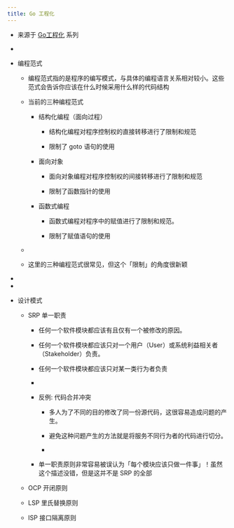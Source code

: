 ```yaml
---
title: Go 工程化
---
```


- 来源于 [Go工程化](https://lailin.xyz/post/go-training-week4-clean-arch.html) 系列

- 

- 编程范式
	 - 编程范式指的是程序的编写模式，与具体的编程语言关系相对较小。这些范式会告诉你应该在什么时候采用什么样的代码结构

	 - 当前的三种编程范式
		 - 结构化编程（面向过程）
			 - 结构化编程对程序控制权的直接转移进行了限制和规范

			 - 限制了 goto 语句的使用

		 - 面向对象
			 - 面向对象编程对程序控制权的间接转移进行了限制和规范

			 - 限制了函数指针的使用

		 - 函数式编程
			 - 函数式编程对程序中的赋值进行了限制和规范。

			 - 限制了赋值语句的使用

	 - 

	 - 这里的三种编程范式很常见，但这个「限制」的角度很新颖

- 

- 

- 设计模式
	 - SRP 单一职责
		 - 任何一个软件模块都应该有且仅有一个被修改的原因。

		 - 任何一个软件模块都应该只对一个用户（User）或系统利益相关者（Stakeholder）负责。

		 - 任何一个软件模块都应该只对某一类行为者负责

		 - 

		 - 反例: 代码合并冲突
			 - 多人为了不同的目的修改了同一份源代码，这很容易造成问题的产生。

			 - 避免这种问题产生的方法就是将服务不同行为者的代码进行切分。

			 - 

		 - 单一职责原则非常容易被误认为「每个模块应该只做一件事」！虽然这个描述没错，但是这并不是 SRP 的全部

	 - OCP 开闭原则

	 - LSP 里氏替换原则

	 - ISP 接口隔离原则 
